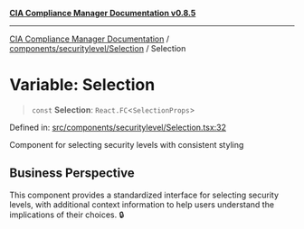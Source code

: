 [**CIA Compliance Manager Documentation v0.8.5**](../../../../README.md)

***

[CIA Compliance Manager Documentation](../../../../modules.md) / [components/securitylevel/Selection](../README.md) / Selection

# Variable: Selection

> `const` **Selection**: `React.FC`\<`SelectionProps`\>

Defined in: [src/components/securitylevel/Selection.tsx:32](https://github.com/Hack23/cia-compliance-manager/blob/3ae0301247f765ba03c8c0fe645db4718bb8af76/src/components/securitylevel/Selection.tsx#L32)

Component for selecting security levels with consistent styling

## Business Perspective

This component provides a standardized interface for selecting security levels,
with additional context information to help users understand the implications
of their choices. 🔒
